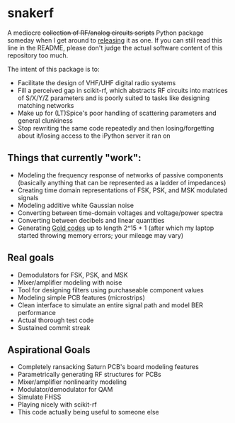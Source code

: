 # snakerf

A mediocre ~~collection of RF/analog circuits scripts~~ Python package someday when I get around to [releasing](https://packaging.python.org/tutorials/packaging-projects/) it as one. If you can still read this line in the README, please don't judge the actual software content of this repository too much.

The intent of this package is to:
- Facilitate the design of VHF/UHF digital radio systems
- Fill a perceived gap in scikit-rf, which abstracts RF circuits into matrices of S/X/Y/Z parameters and is poorly suited to tasks like designing matching networks
- Make up for (LT)Spice's poor handling of scattering parameters and general clunkiness
- Stop rewriting the same code repeatedly and then losing/forgetting about it/losing access to the iPython server it ran on

## Things that currently "work":
- Modeling the frequency response of networks of passive components (basically anything that can be represented as a ladder of impedances)
- Creating time domain representations of FSK, PSK, and MSK modulated signals
- Modeling additive white Gaussian noise
- Converting between time-domain voltages and voltage/power spectra
- Converting between decibels and linear quantities
- Generating [Gold codes](https://en.wikipedia.org/wiki/Gold_code) up to length 2^15 + 1 (after which my laptop started throwing memory errors; your mileage may vary)

## Real goals
- Demodulators for FSK, PSK, and MSK
- Mixer/amplifier modeling with noise
- Tool for designing filters using purchaseable component values
- Modeling simple PCB features (microstrips)
- Clean interface to simulate an entire signal path and model BER performance
- Actual thorough test code
- Sustained commit streak

## Aspirational Goals
- Completely ransacking Saturn PCB's board modeling features
- Parametrically generating RF structures for PCBs
- Mixer/amplifier nonlinearity modeling
- Modulator/demodulator for QAM
- Simulate FHSS
- Playing nicely with scikit-rf
- This code actually being useful to someone else
